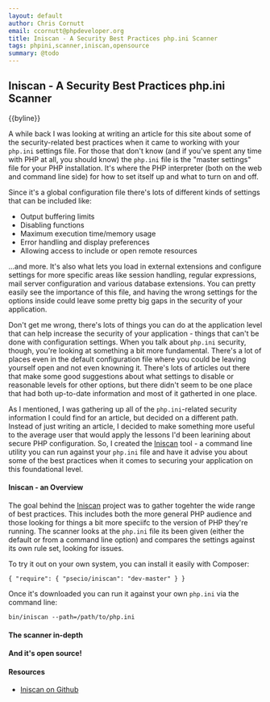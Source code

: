 ```yaml
---
layout: default
author: Chris Cornutt
email: ccornutt@phpdeveloper.org
title: Iniscan - A Security Best Practices php.ini Scanner
tags: phpini,scanner,iniscan,opensource
summary: @todo
---
```


Iniscan - A Security Best Practices php.ini Scanner
--------------

{{byline}}

A while back I was looking at writing an article for this site about some of the security-related best practices when it came to working with your `php.ini` settings file. For those that don't know (and if you've spent any time with PHP at all, you should know) the `php.ini` file is the "master settings" file for your PHP installation. It's where the PHP interpreter (both on the web and command line side) for how to set itself up and what to turn on and off.

Since it's a global configuration file there's lots of different kinds of settings that can be included like:

- Output buffering limits
- Disabling functions
- Maximum execution time/memory usage
- Error handling and display preferences
- Allowing access to include or open remote resources

...and more. It's also what lets you load in external extensions and configure settings for more specific areas like session handling, regular expressions, mail server configuration and various database extensions. You can pretty easily see the importance of this file, and having the wrong settings for the options inside could leave some pretty big gaps in the security of your application.

Don't get me wrong, there's lots of things you can do at the application level that can help increase the security of your application - things that can't be done with configuration settings. When you talk about `php.ini` security, though, you're looking at something a bit more fundamental. There's a lot of places even in the default configuration file where you could be leaving yourself open and not even knowning it. There's lots of articles out there that make some good suggestions about what settings to disable or reasonable levels for other options, but there didn't seem to be one place that had both up-to-date information and most of it gatherted in one place.

As I mentioned, I was gathering up all of the `php.ini`-related security information I could find for an article, but decided on a different path. Instead of just writing an article, I decided to make something more useful to the average user that would apply the lessons I'd been learining about secure PHP configuration. So, I created the [Iniscan](https://github.com/psecio/iniscan) tool - a command line utility you can run against your `php.ini` file and have it advise you about some of the best practices when it comes to securing your application on this foundational level.

#### Iniscan - an Overview

The goal behind the [Iniscan](https://github.com/psecio/iniscan) project was to gather togehter the wide range of best practices. This includes both the more general PHP audience and those looking for things a bit more speciifc to the version of PHP they're running. The scanner looks at the `php.ini` file its been given (either the default or from a command line option) and compares the settings against its own rule set, looking for issues.

To try it out on your own system, you can install it easily with Composer:

`
{
	"require": {
		"psecio/iniscan": "dev-master"
	}
}
`

Once it's downloaded you can run it against your own `php.ini` via the command line:

`
bin/iniscan --path=/path/to/php.ini
`

#### The scanner in-depth

#### And it's open source!

#### Resources

- [Iniscan on Github](https://github.com/psecio/iniscan)